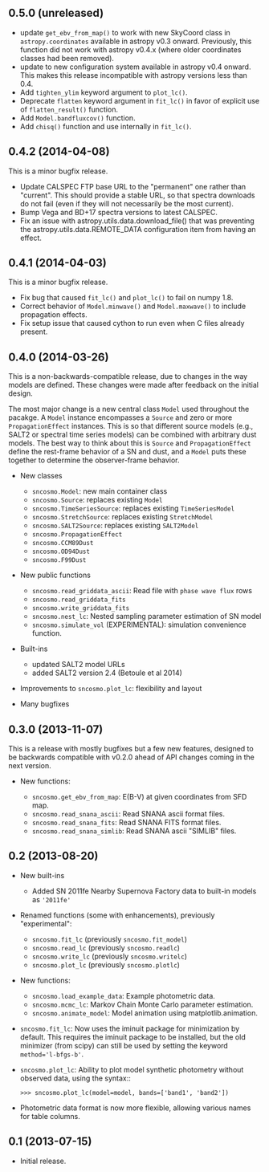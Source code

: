 0.5.0 (unreleased)
------------------

- update `get_ebv_from_map()` to work with new SkyCoord class in
  `astropy.coordinates` available in astropy v0.3 onward. Previously, this
  function did not work with astropy v0.4.x (where older coordinates classes
  had been removed).
- update to new configuration system available in astropy v0.4 onward.
  This makes this release incompatible with astropy versions less than
  0.4.
- Add `tighten_ylim` keyword argument to `plot_lc()`.
- Deprecate `flatten` keyword argument in `fit_lc()` in favor of explicit
  use of `flatten_result()` function.
- Add `Model.bandfluxcov()` function.
- Add `chisq()` function and use internally in `fit_lc()`.


0.4.2 (2014-04-08)
------------------

This is a minor bugfix release.

- Update CALSPEC FTP base URL to the "permanent" one rather than "current".
  This should provide a stable URL, so that spectra downloads do not fail
  (even if they will not necessarily be the most current).
- Bump Vega and BD+17 spectra versions to latest CALSPEC.
- Fix an issue with astropy.utils.data.download_file() that was preventing
  the astropy.utils.data.REMOTE_DATA configuration item from having an
  effect.

0.4.1 (2014-04-03)
------------------

This is a minor bugfix release.

- Fix bug that caused `fit_lc()` and `plot_lc()` to fail on numpy 1.8.
- Correct behavior of `Model.minwave()` and `Model.maxwave()` to
  include propagation effects.
- Fix setup issue that caused cython to run even when C files already
  present.

0.4.0 (2014-03-26)
------------------

This is a non-backwards-compatible release, due to changes in the way
models are defined. These changes were made after feedback on the initial
design.

The most major change is a new central class `Model` used throughout
the pacakge. A `Model` instance encompasses a `Source` and zero or
more `PropagationEffect` instances. This is so that different
source models (e.g., SALT2 or spectral time series models) can be
combined with arbitrary dust models. The best way to think about this
is `Source` and `PropagationEffect` define the rest-frame behavior
of a SN and dust, and a `Model` puts these together to determine the
observer-frame behavior.

- New classes

  - `sncosmo.Model`: new main container class
  - `sncosmo.Source`: replaces existing `Model`
  - `sncosmo.TimeSeriesSource`: replaces existing `TimeSeriesModel`
  - `sncosmo.StretchSource`: replaces existing `StretchModel`
  - `sncosmo.SALT2Source`: replaces existing `SALT2Model`
  - `sncosmo.PropagationEffect`
  - `sncosmo.CCM89Dust`
  - `sncosmo.OD94Dust`
  - `sncosmo.F99Dust`

- New public functions

  - `sncosmo.read_griddata_ascii`: Read file with `phase wave flux` rows
  - `sncosmo.read_griddata_fits`
  - `sncosmo.write_griddata_fits`
  - `sncosmo.nest_lc`: Nested sampling parameter estimation of SN model
  - `sncosmo.simulate_vol` (EXPERIMENTAL): simulation convenience function.

- Built-ins

  - updated SALT2 model URLs
  - added SALT2 version 2.4 (Betoule et al 2014)

- Improvements to `sncosmo.plot_lc`: flexibility and layout

- Many bugfixes

0.3.0 (2013-11-07)
------------------

This is a release with mostly bugfixes but a few new features, designed to be
backwards compatible with v0.2.0 ahead of API changes coming in the next
version.

- New functions:

  - `sncosmo.get_ebv_from_map`: E(B-V) at given coordinates from SFD map. 
  - `sncosmo.read_snana_ascii`: Read SNANA ascii format files.
  - `sncosmo.read_snana_fits`: Read SNANA FITS format files.
  - `sncosmo.read_snana_simlib`: Read SNANA ascii "SIMLIB" files.

0.2 (2013-08-20)
----------------

- New built-ins

  - Added SN 2011fe Nearby Supernova Factory data to built-in models as
    `'2011fe'`

- Renamed functions (some with enhancements), previously "experimental":
  - `sncosmo.fit_lc` (previously `sncosmo.fit_model`)
  - `sncosmo.read_lc` (previously `sncosmo.readlc`)
  - `sncosmo.write_lc` (previously `sncosmo.writelc`)
  - `sncosmo.plot_lc` (previously `sncosmo.plotlc`)

- New functions:

  - `sncosmo.load_example_data`: Example photometric data.
  - `sncosmo.mcmc_lc`: Markov Chain Monte Carlo parameter estimation.
  - `sncosmo.animate_model`: Model animation using matplotlib.animation.

- `sncosmo.fit_lc`: Now uses the iminuit package for minimization by
  default. This requires the iminuit package to be installed, but the
  old minimizer (from scipy) can still be used by setting the keyword
  `method='l-bfgs-b'`.

- `sncosmo.plot_lc`: Ability to plot model synthetic photometry
  without observed data, using the syntax::
  ```
  >>> sncosmo.plot_lc(model=model, bands=['band1', 'band2'])
  ```

- Photometric data format is now more flexible, allowing various names
  for table columns.


0.1 (2013-07-15)
----------------

- Initial release.
